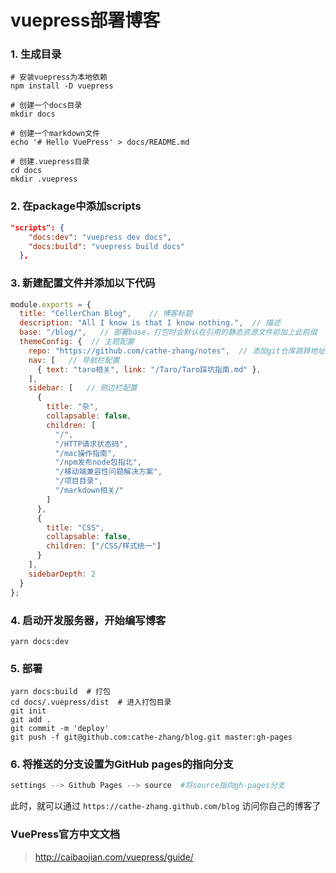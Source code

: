 # vuepress部署博客

### 1. 生成目录
```shell
# 安装vuepress为本地依赖
npm install -D vuepress

# 创建一个docs目录
mkdir docs

# 创建一个markdown文件
echo '# Hello VuePress' > docs/README.md

# 创建.vuepress目录
cd docs
mkdir .vuepress
```

### 2. 在package中添加scripts
```json
"scripts": {
    "docs:dev": "vuepress dev docs",
    "docs:build": "vuepress build docs"
  },
```

### 3. 新建配置文件并添加以下代码
```js
module.exports = {
  title: "CellerChan Blog",    // 博客标题
  description: "All I know is that I know nothing.",  // 描述
  base: "/blog/",   // 部署base，打包时会默认在引用的静态资源文件前加上此前缀
  themeConfig: {  // 主题配置
    repo: "https://github.com/cathe-zhang/notes",  // 添加git仓库跳转地址，会在导航栏生成一个GitHub链接
    nav: [   // 导航栏配置
      { text: "taro相关", link: "/Taro/Taro踩坑指南.md" },
    ],
    sidebar: [   // 侧边栏配置
      {
        title: "杂",
        collapsable: false,
        children: [
          "/",
          "/HTTP请求状态码",
          "/mac操作指南",
          "/npm发布node包指北",
          "/移动端兼容性问题解决方案",
          "/项目目录",
          "/markdown相关/"
        ]
      },
      {
        title: "CSS",
        collapsable: false,
        children: ["/CSS/样式统一"]
      }
    ],
    sidebarDepth: 2
  }
};
```

### 4. 启动开发服务器，开始编写博客
```shell
yarn docs:dev
```

### 5. 部署
```shell
yarn docs:build  # 打包
cd docs/.vuepress/dist  # 进入打包目录
git init
git add .
git commit -m 'deploy'
git push -f git@github.com:cathe-zhang/blog.git master:gh-pages
```

### 6. 将推送的分支设置为GitHub pages的指向分支
```python
settings --> Github Pages --> source  #将source指向gh-pages分支
```
此时，就可以通过 `https://cathe-zhang.github.com/blog` 访问你自己的博客了


### VuePress官方中文文档
> http://caibaojian.com/vuepress/guide/